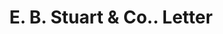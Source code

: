---
doi: 10.7916/D82F90H8
date_other: '1928'
date_other_textual: '1928'
form: correspondence
genre:
- Letters (correspondence)
name:
- E. B. Stuart & Co.
object_in_context_url: https://biggert.cul.columbia.edu/items/view/ave_biggert_00112
subject_hierarchical_geographic:
- Atlanta, Georgia, United States
subject_name:
- E. B. Stuart & Co.
title: E. B. Stuart & Co.. Letter
sort_title: E. B. Stuart & Co.. Letter
call_number: ave_biggert_00112
coordinates:
- 33.755,-84.39
pid: ave_biggert_00112
identifiers: ave_biggert_00112
permalink: /biggert/ave_biggert_00112/
layout: iiif-image-page
---